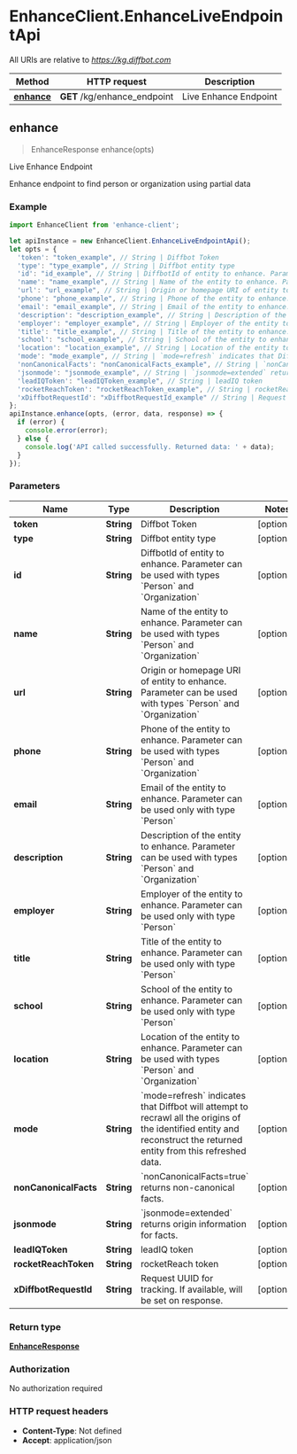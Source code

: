 # EnhanceClient.EnhanceLiveEndpointApi

All URIs are relative to *https://kg.diffbot.com*

Method | HTTP request | Description
------------- | ------------- | -------------
[**enhance**](EnhanceLiveEndpointApi.md#enhance) | **GET** /kg/enhance_endpoint | Live Enhance Endpoint



## enhance

> EnhanceResponse enhance(opts)

Live Enhance Endpoint

Enhance endpoint to find person or organization using partial data

### Example

```javascript
import EnhanceClient from 'enhance-client';

let apiInstance = new EnhanceClient.EnhanceLiveEndpointApi();
let opts = {
  'token': "token_example", // String | Diffbot Token
  'type': "type_example", // String | Diffbot entity type
  'id': "id_example", // String | DiffbotId of entity to enhance. Parameter can be used with types `Person` and `Organization`
  'name': "name_example", // String | Name of the entity to enhance. Parameter can be used with types `Person` and `Organization`
  'url': "url_example", // String | Origin or homepage URI of entity to enhance. Parameter can be used with types `Person` and `Organization`
  'phone': "phone_example", // String | Phone of the entity to enhance. Parameter can be used with types `Person` and `Organization`
  'email': "email_example", // String | Email of the entity to enhance. Parameter can be used only with type `Person`
  'description': "description_example", // String | Description of the entity to enhance. Parameter can be used with types `Person` and `Organization`
  'employer': "employer_example", // String | Employer of the entity to enhance. Parameter can be used only with type `Person`
  'title': "title_example", // String | Title of the entity to enhance. Parameter can be used only with type `Person`
  'school': "school_example", // String | School of the entity to enhance. Parameter can be used only with type `Person`
  'location': "location_example", // String | Location of the entity to enhance. Parameter can be used with types `Person` and `Organization`
  'mode': "mode_example", // String | `mode=refresh` indicates that Diffbot will attempt to recrawl all the origins of the identified entity and reconstruct the returned entity from this refreshed data.
  'nonCanonicalFacts': "nonCanonicalFacts_example", // String | `nonCanonicalFacts=true` returns non-canonical facts.
  'jsonmode': "jsonmode_example", // String | `jsonmode=extended` returns origin information for facts.
  'leadIQToken': "leadIQToken_example", // String | leadIQ token
  'rocketReachToken': "rocketReachToken_example", // String | rocketReach token
  'xDiffbotRequestId': "xDiffbotRequestId_example" // String | Request UUID for tracking. If available, will be set on response.
};
apiInstance.enhance(opts, (error, data, response) => {
  if (error) {
    console.error(error);
  } else {
    console.log('API called successfully. Returned data: ' + data);
  }
});
```

### Parameters


Name | Type | Description  | Notes
------------- | ------------- | ------------- | -------------
 **token** | **String**| Diffbot Token | [optional] 
 **type** | **String**| Diffbot entity type | [optional] 
 **id** | **String**| DiffbotId of entity to enhance. Parameter can be used with types &#x60;Person&#x60; and &#x60;Organization&#x60; | [optional] 
 **name** | **String**| Name of the entity to enhance. Parameter can be used with types &#x60;Person&#x60; and &#x60;Organization&#x60; | [optional] 
 **url** | **String**| Origin or homepage URI of entity to enhance. Parameter can be used with types &#x60;Person&#x60; and &#x60;Organization&#x60; | [optional] 
 **phone** | **String**| Phone of the entity to enhance. Parameter can be used with types &#x60;Person&#x60; and &#x60;Organization&#x60; | [optional] 
 **email** | **String**| Email of the entity to enhance. Parameter can be used only with type &#x60;Person&#x60; | [optional] 
 **description** | **String**| Description of the entity to enhance. Parameter can be used with types &#x60;Person&#x60; and &#x60;Organization&#x60; | [optional] 
 **employer** | **String**| Employer of the entity to enhance. Parameter can be used only with type &#x60;Person&#x60; | [optional] 
 **title** | **String**| Title of the entity to enhance. Parameter can be used only with type &#x60;Person&#x60; | [optional] 
 **school** | **String**| School of the entity to enhance. Parameter can be used only with type &#x60;Person&#x60; | [optional] 
 **location** | **String**| Location of the entity to enhance. Parameter can be used with types &#x60;Person&#x60; and &#x60;Organization&#x60; | [optional] 
 **mode** | **String**| &#x60;mode&#x3D;refresh&#x60; indicates that Diffbot will attempt to recrawl all the origins of the identified entity and reconstruct the returned entity from this refreshed data. | [optional] 
 **nonCanonicalFacts** | **String**| &#x60;nonCanonicalFacts&#x3D;true&#x60; returns non-canonical facts. | [optional] 
 **jsonmode** | **String**| &#x60;jsonmode&#x3D;extended&#x60; returns origin information for facts. | [optional] 
 **leadIQToken** | **String**| leadIQ token | [optional] 
 **rocketReachToken** | **String**| rocketReach token | [optional] 
 **xDiffbotRequestId** | **String**| Request UUID for tracking. If available, will be set on response. | [optional] 

### Return type

[**EnhanceResponse**](EnhanceResponse.md)

### Authorization

No authorization required

### HTTP request headers

- **Content-Type**: Not defined
- **Accept**: application/json

